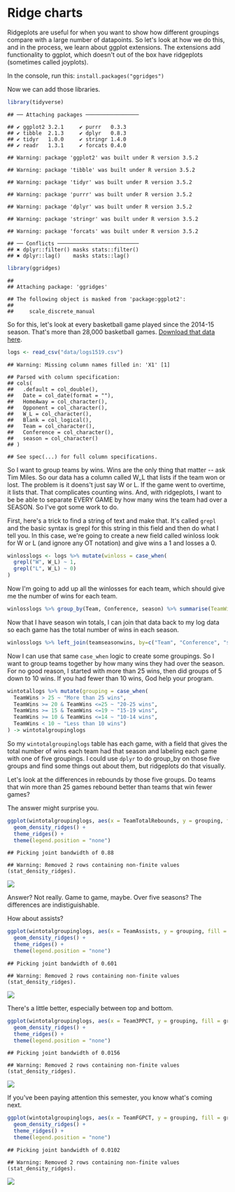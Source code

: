 # Ridge charts

Ridgeplots are useful for when you want to show how different groupings compare with a large number of datapoints. So let's look at how we do this, and in the process, we learn about ggplot extensions. The extensions add functionality to ggplot, which doesn't out of the box have ridgeplots (sometimes called joyplots). 

In the console, run this: `install.packages("ggridges")`

Now we can add those libraries. 


```r
library(tidyverse)
```

```
## ── Attaching packages ─────────────────
```

```
## ✔ ggplot2 3.2.1     ✔ purrr   0.3.3
## ✔ tibble  2.1.3     ✔ dplyr   0.8.3
## ✔ tidyr   1.0.0     ✔ stringr 1.4.0
## ✔ readr   1.3.1     ✔ forcats 0.4.0
```

```
## Warning: package 'ggplot2' was built under R version 3.5.2
```

```
## Warning: package 'tibble' was built under R version 3.5.2
```

```
## Warning: package 'tidyr' was built under R version 3.5.2
```

```
## Warning: package 'purrr' was built under R version 3.5.2
```

```
## Warning: package 'dplyr' was built under R version 3.5.2
```

```
## Warning: package 'stringr' was built under R version 3.5.2
```

```
## Warning: package 'forcats' was built under R version 3.5.2
```

```
## ── Conflicts ──────────────────────────
## ✖ dplyr::filter() masks stats::filter()
## ✖ dplyr::lag()    masks stats::lag()
```

```r
library(ggridges)
```

```
## 
## Attaching package: 'ggridges'
```

```
## The following object is masked from 'package:ggplot2':
## 
##     scale_discrete_manual
```

So for this, let's look at every basketball game played since the 2014-15 season. That's more than 28,000 basketball games. [Download that data here](https://unl.box.com/s/u9407jj007fxtnu1vbkybdawaqg6j3fw).


```r
logs <- read_csv("data/logs1519.csv")
```

```
## Warning: Missing column names filled in: 'X1' [1]
```

```
## Parsed with column specification:
## cols(
##   .default = col_double(),
##   Date = col_date(format = ""),
##   HomeAway = col_character(),
##   Opponent = col_character(),
##   W_L = col_character(),
##   Blank = col_logical(),
##   Team = col_character(),
##   Conference = col_character(),
##   season = col_character()
## )
```

```
## See spec(...) for full column specifications.
```

So I want to group teams by wins. Wins are the only thing that matter -- ask Tim Miles. So our data has a column called W_L that lists if the team won or lost. The problem is it doens't just say W or L. If the game went to overtime, it lists that. That complicates counting wins. And, with ridgeplots, I want to be be able to separate EVERY GAME by how many wins the team had over a SEASON. So I've got some work to do.

First, here's a trick to find a string of text and make that. It's called `grepl` and the basic syntax is grepl for this string in this field and then do what I tell you. In this case, we're going to create a new field called winloss look for W or L (and ignore any OT notation) and give wins a 1 and losses a 0. 



```r
winlosslogs <- logs %>% mutate(winloss = case_when(
  grepl("W", W_L) ~ 1, 
  grepl("L", W_L) ~ 0)
)
```

Now I'm going to add up all the winlosses for each team, which should give me the number of wins for each team. 


```r
winlosslogs %>% group_by(Team, Conference, season) %>% summarise(TeamWins = sum(winloss)) -> teamseasonwins
```

Now that I have season win totals, I can join that data back to my log data so each game has the total number of wins in each season. 


```r
winlosslogs %>% left_join(teamseasonwins, by=c("Team", "Conference", "season")) -> wintotallogs
```

Now I can use that same `case_when` logic to create some groupings. So I want to group teams together by how many wins they had over the season. For no good reason, I started with more than 25 wins, then did groups of 5 down to 10 wins. If you had fewer than 10 wins, God help your program. 


```r
wintotallogs %>% mutate(grouping = case_when(
  TeamWins > 25 ~ "More than 25 wins",
  TeamWins >= 20 & TeamWins <=25 ~ "20-25 wins",
  TeamWins >= 15 & TeamWins <=19 ~ "15-19 wins",
  TeamWins >= 10 & TeamWins <=14 ~ "10-14 wins",
  TeamWins < 10 ~ "Less than 10 wins")
) -> wintotalgroupinglogs
```

So my `wintotalgroupinglogs` table has each game, with a field that gives the total number of wins each team had that season and labeling each game with one of five groupings. I could use `dplyr` to do group_by on those five groups and find some things out about them, but ridgeplots do that visually.

Let's look at the differences in rebounds by those five groups. Do teams that win more than 25 games rebound better than teams that win fewer games? 

The answer might surprise you. 


```r
ggplot(wintotalgroupinglogs, aes(x = TeamTotalRebounds, y = grouping, fill = grouping)) +
  geom_density_ridges() +
  theme_ridges() + 
  theme(legend.position = "none")
```

```
## Picking joint bandwidth of 0.88
```

```
## Warning: Removed 2 rows containing non-finite values (stat_density_ridges).
```

![](17-ridgecharts_files/figure-epub3/unnamed-chunk-7-1.png)<!-- -->

Answer? Not really. Game to game, maybe. Over five seasons? The differences are indistiguishable. 

How about assists?


```r
ggplot(wintotalgroupinglogs, aes(x = TeamAssists, y = grouping, fill = grouping)) +
  geom_density_ridges() +
  theme_ridges() + 
  theme(legend.position = "none")
```

```
## Picking joint bandwidth of 0.601
```

```
## Warning: Removed 2 rows containing non-finite values (stat_density_ridges).
```

![](17-ridgecharts_files/figure-epub3/unnamed-chunk-8-1.png)<!-- -->

There's a little better, especially between top and bottom.


```r
ggplot(wintotalgroupinglogs, aes(x = Team3PPCT, y = grouping, fill = grouping)) +
  geom_density_ridges() +
  theme_ridges() + 
  theme(legend.position = "none")
```

```
## Picking joint bandwidth of 0.0156
```

```
## Warning: Removed 2 rows containing non-finite values (stat_density_ridges).
```

![](17-ridgecharts_files/figure-epub3/unnamed-chunk-9-1.png)<!-- -->

If you've been paying attention this semester, you know what's coming next.


```r
ggplot(wintotalgroupinglogs, aes(x = TeamFGPCT, y = grouping, fill = grouping)) +
  geom_density_ridges() +
  theme_ridges() + 
  theme(legend.position = "none")
```

```
## Picking joint bandwidth of 0.0102
```

```
## Warning: Removed 2 rows containing non-finite values (stat_density_ridges).
```

![](17-ridgecharts_files/figure-epub3/unnamed-chunk-10-1.png)<!-- -->
